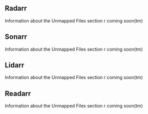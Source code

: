 Radarr
------

<section begin=radarr_library_unmapped_files />

Information about the Unmapped Files section r coming soon(tm)

<section end=radarr_library_unmapped_files />

Sonarr
------

<section begin=sonarr_library_unmapped_files />

Information about the Unmapped Files section r coming soon(tm)

<section end=sonarr_library_unmapped_files />

Lidarr
------

<section begin=lidarr_library_unmapped_files />

Information about the Unmapped Files section r coming soon(tm)

<section end=lidarr_library_unmapped_files />

Readarr
-------

<section begin=readarr_library_unmapped_files />

Information about the Unmapped Files section r coming soon(tm)

<section end=readarr_library_unmapped_files />
